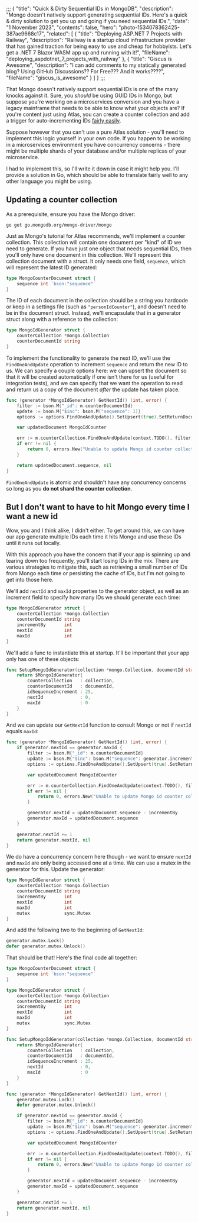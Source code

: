 ;;;
{
    "title": "Quick & Dirty Sequential IDs in MongoDB",
    "description": "Mongo doesn't natively support generating sequential IDs. Here's a quick & dirty solution to get you up and going if you need sequential IDs.",
    "date": "1 November 2023",
    "contents": false,
    "hero": "photo-1534078362425-387ae9668c17",
    "related": [
        { "title": "Deploying ASP.NET 7 Projects with Railway", "description": "Railway is a startup cloud infrastructure provider that has gained traction for being easy to use and cheap for hobbyists. Let's get a .NET 7 Blazor WASM app up and running with it!", "fileName": "deploying_aspdotnet_7_projects_with_railway" },
        { "title": "Giscus is Awesome", "description": "I can add comments to my statically generated blog? Using GitHub Discussions?? For Free??? And it works????", "fileName": "giscus_is_awesome" }
    ]
}
;;;

That Mongo doesn't natively support sequential IDs is one of the many knocks against it. Sure, you _should_ be using GUID IDs in Mongo, but suppose you're working on a microservices conversion and you have a legacy mainframe that needs to be able to know what your objects are? If you're content just using Atlas, you can create a counter collection and add a trigger for auto-incrementing IDs [fairly easily](https://www.mongodb.com/basics/mongodb-auto-increment).

Suppose however that you can't use a pure Atlas solution - you'll need to implement this logic yourself in your own code. If you happen to be working in a microservices environment you have concurrency concerns - there might be multiple shards of your database and/or multiple replicas of your microservice.

I had to implement this, so I'll write it down in case it might help you. I'll provide a solution in Go, which should be able to translate fairly well to any other language you might be using.

## Updating a counter collection

As a prerequisite, ensure you have the Mongo driver:

```plaintext
go get go.mongodb.org/mongo-driver/mongo
```

Just as Mongo's tutorial for Atlas recommends, we'll implement a counter collection. This collection will contain one document per "kind" of ID we need to generate. If you have just one object that needs sequential IDs, then you'll only have one document in this collection. We'll represent this collection document with a struct. It only needs one field, `sequence`, which will represent the latest ID generated:

```go
type MongoCounterDocument struct {
    sequence int `bson:"sequence"`
}
```

The ID of each document in the collection should be a string you hardcode or keep in a settings file (such as `"personIdCounter"`), and doesn't need to be in the document struct. Instead, we'll encapsulate that in a generator struct along with a reference to the collection:

```go
type MongoIdGenerator struct {
    counterCollection *mongo.Collection
    counterDocumentId string
}
```

To implement the functionality to generate the next ID, we'll use the `FindOneAndUpdate` operation to increment `sequence` and return the new ID to us. We can specify a couple options here: we can upsert the document so that it will be created automatically if one isn't there for us (useful for integration tests), and we can specify that we want the operation to read and return us a copy of the document _after_ the update has taken place.

```go
func (generator *MongoIdGenerator) GetNextId() (int, error) {
    filter := bson.M{"_id": m.counterDocumentId}
    update := bson.M{"$inc": bson.M("sequence": 1)}
    options := options.FindOneAndUpdate().SetUpsert(true).SetReturnDocument(options.After)

    var updatedDocument MongoIdCounter

    err := m.counterCollection.FindOneAndUpdate(context.TODO(), filter, update, options).Decode(&updatedDocument)
    if err != nil {
        return 0, errors.New("Unable to update Mongo id counter collection.")
    }

    return updatedDocument.sequence, nil
}
```

`FindOneAndUpdate` is atomic and shouldn't have any concurrency concerns so long as you **do not shard the counter collection**.

## But I don't want to have to hit Mongo every time I want a new id

Wow, you and I think alike, I didn't either. To get around this, we can have our app generate multiple IDs each time it hits Mongo and use these IDs until it runs out locally.

With this approach you have the concern that if your app is spinning up and tearing down too frequently, you'll start losing IDs in the mix. There are various strategies to mitigate this, such as retrieving a small number of IDs from Mongo each time or persisting the cache of IDs, but I'm not going to get into those here.

We'll add `nextId` and `maxId` properties to the generator object, as well as an increment field to specify how many IDs we should generate each time:

```go
type MongoIdGenerator struct {
    counterCollection *mongo.Collection
    counterDocumentId string
    incrementBy       int
    nextId            int
    maxId             int
}
```

We'll add a func to instantiate this at startup. It'll be important that your app only has one of these objects:

```go
func SetupMongoIdGenerator(collection *mongo.Collection, documentId string) *MongoIdGenerator {
    return $MongoIdGenerator{
        counterCollection   : collection,
        counterDocumentId   : documentId,
        idSequenceIncrement : 25,
        nextId              : 0,
        maxId               : 0
    }
}
```

And we can update our `GetNextId` function to consult Mongo or not if `nextId` equals `maxId`:

```go
func (generator *MongoIdGenerator) GetNextId() (int, error) {
    if generator.nextId == generator.maxId {
        filter := bson.M{"_id": m.counterDocumentId}
        update := bson.M{"$inc": bson.M("sequence": generator.incrementBy)}
        options := options.FindOneAndUpdate().SetUpsert(true).SetReturnDocument(options.After)

        var updatedDocument MongoIdCounter

        err := m.counterCollection.FindOneAndUpdate(context.TODO(), filter, update, options).Decode(&updatedDocument)
        if err != nil {
            return 0, errors.New("Unable to update Mongo id counter collection.")
        }

        generator.nextId = updatedDocument.sequence - incrementBy
        generator.maxId = updatedDocument.sequence
    }

    generator.nextId += 1
    return generator.nextId, nil
}
```

We do have a concurrency concern here though - we want to ensure `nextId` and `maxId` are only being accessed one at a time. We can use a mutex in the generator for this. Update the generator:

```go
type MongoIdGenerator struct {
    counterCollection *mongo.Collection
    counterDocumentId string
    incrementBy       int
    nextId            int
    maxId             int
    mutex             sync.Mutex
}
```

And add the following two to the beginning of `GetNextId`:

```go
generator.mutex.Lock()
defer generator.mutex.Unlock()
```

That should be that! Here's the final code all together:

```go
type MongoCounterDocument struct {
    sequence int `bson:"sequence"`
}

type MongoIdGenerator struct {
    counterCollection *mongo.Collection
    counterDocumentId string
    incrementBy       int
    nextId            int
    maxId             int
    mutex             sync.Mutex
}

func SetupMongoIdGenerator(collection *mongo.Collection, documentId string) *MongoIdGenerator {
    return $MongoIdGenerator{
        counterCollection   : collection,
        counterDocumentId   : documentId,
        idSequenceIncrement : 25,
        nextId              : 0,
        maxId               : 0
    }
}

func (generator *MongoIdGenerator) GetNextId() (int, error) {
    generator.mutex.Lock()
    defer generator.mutex.Unlock()

    if generator.nextId == generator.maxId {
        filter := bson.M{"_id": m.counterDocumentId}
        update := bson.M{"$inc": bson.M("sequence": generator.incrementBy)}
        options := options.FindOneAndUpdate().SetUpsert(true).SetReturnDocument(options.After)

        var updatedDocument MongoIdCounter

        err := m.counterCollection.FindOneAndUpdate(context.TODO(), filter, update, options).Decode(&updatedDocument)
        if err != nil {
            return 0, errors.New("Unable to update Mongo id counter collection.")
        }

        generator.nextId = updatedDocument.sequence - incrementBy
        generator.maxId = updatedDocument.sequence
    }

    generator.nextId += 1
    return generator.nextId, nil
}
```
